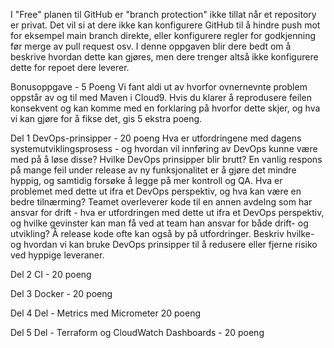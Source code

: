 I "Free" planen til GitHub er "branch protection" ikke tillat når et repository er privat. Det vil si at dere ikke kan konfigurere GitHub til å hindre push mot for eksempel main branch direkte, eller konfigurere regler for godkjenning før merge av pull request osv.
I denne oppgaven blir dere bedt om å beskrive hvordan dette kan gjøres, men dere trenger altså ikke konfigurere dette for repoet dere leverer.

Bonusoppgave - 5 Poeng
Vi fant aldi ut av hvorfor ovnernevnte problem oppstår av og til med Maven i Cloud9. Hvis du klarer å reprodusere feilen konsekvent og kan komme med en forklaring på hvorfor dette skjer, og hva vi kan gjøre for å fikse det, gis 5 ekstra poeng.

Del 1 DevOps-prinsipper - 20 poeng
Hva er utfordringene med dagens systemutviklingsprosess - og hvordan vil innføring av DevOps kunne være med på å løse disse? Hvilke DevOps prinsipper blir brutt?
En vanlig respons på mange feil under release av ny funksjonalitet er å gjøre det mindre hyppig, og samtidig forsøke å legge på mer kontroll og QA. Hva er problemet med dette ut ifra et DevOps perspektiv, og hva kan være en bedre tilnærming?
Teamet overleverer kode til en annen avdelng som har ansvar for drift - hva er utfordringen med dette ut ifra et DevOps perspektiv, og hvilke gevinster kan man få ved at team han ansvar for både drift- og utvikling?
Å release kode ofte kan også by på utfordringer. Beskriv hvilke- og hvordan vi kan bruke DevOps prinsipper til å redusere eller fjerne risiko ved hyppige leveraner.

Del 2 CI - 20 poeng


Del 3 Docker - 20 poeng


Del 4 Del - Metrics med Micrometer 20 poeng


Del 5 Del - Terraform og CloudWatch Dashboards - 20 poeng

